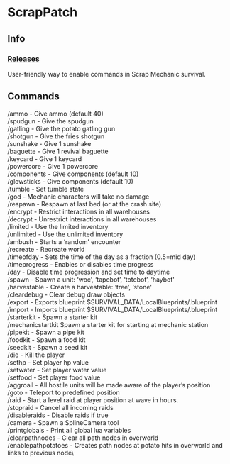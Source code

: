 # ScrapPatch
## Info
### [Releases](https://github.com/Tomoli75/ScrapPatch/releases)
User-friendly way to enable commands in Scrap Mechanic survival.
## Commands
/ammo - Give ammo (default 40)\
/spudgun - Give the spudgun\
/gatling - Give the potato gatling gun\
/shotgun - Give the fries shotgun\
/sunshake - Give 1 sunshake\
/baguette - Give 1 revival baguette\
/keycard - Give 1 keycard\
/powercore - Give 1 powercore\
/components - Give <quantity> components (default 10)\
/glowsticks - Give <quantity> components (default 10)\
/tumble - Set tumble state\
/god - Mechanic characters will take no damage\
/respawn - Respawn at last bed (or at the crash site)\
/encrypt - Restrict interactions in all warehouses\
/decrypt - Unrestrict interactions in all warehouses\
/limited - Use the limited inventory\
/unlimited - Use the unlimited inventory\
/ambush - Starts a ‘random’ encounter\
/recreate - Recreate world\
/timeofday - Sets the time of the day as a fraction (0.5=mid day)\
/timeprogress - Enables or disables time progress\
/day - Disable time progression and set time to daytime\
/spawn - Spawn a unit: ‘woc’, ‘tapebot’, ‘totebot’, ‘haybot'\
/harvestable - Create a harvestable: ‘tree’, ‘stone'\
/cleardebug - Clear debug draw objects\
/export - Exports blueprint $SURVIVAL_DATA/LocalBlueprints/<name>.blueprint\
/import - Imports blueprint $SURVIVAL_DATA/LocalBlueprints/<name>.blueprint\
/starterkit - Spawn a starter kit\
/mechanicstartkit Spawn a starter kit for starting at mechanic station\
/pipekit - Spawn a pipe kit\
/foodkit - Spawn a food kit\
/seedkit - Spawn a seed kit\
/die - Kill the player\
/sethp - Set player hp value\
/setwater - Set player water value\
/setfood - Set player food value\
/aggroall - All hostile units will be made aware of the player’s position\
/goto - Teleport to predefined position\
/raid - Start a level <level> raid at player position at wave <wave> in <delay> hours.\
/stopraid - Cancel all incoming raids\
/disableraids - Disable raids if true\
/camera - Spawn a SplineCamera tool\
/printglobals - Print all global lua variables\
/clearpathnodes - Clear all path nodes in overworld\
/enablepathpotatoes - Creates path nodes at potato hits in overworld and links to previous node\
